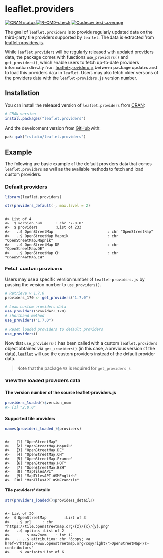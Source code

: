 
<!-- README.md is generated from README.Rmd. Please edit that file -->

# leaflet.providers

<!-- badges: start -->

[![CRAN
status](https://www.r-pkg.org/badges/version/leaflet.providers)](https://CRAN.R-project.org/package=leaflet.providers)
[![R-CMD-check](https://github.com/rstudio/leaflet.providers/actions/workflows/R-CMD-check.yaml/badge.svg)](https://github.com/rstudio/leaflet.providers/actions)
[![Codecov test
coverage](https://codecov.io/gh/rstudio/leaflet.providers/branch/main/graph/badge.svg)](https://app.codecov.io/gh/rstudio/leaflet.providers?branch=main)

<!-- badges: end -->

The goal of `leaflet.providers` is to provide regularly updated data on
the third-party tile providers supported by `leaflet`. The data is
extracted from
[leaflet-providers.js](https://github.com/leaflet-extras/leaflet-providers).

While `leaflet.providers` will be regularly released with updated
providers data, the package comes with functions `use_providers()` and
`get_providers()`, which enable users to fetch up-to-date providers
information directly from
[leaflet-providers.js](https://github.com/leaflet-extras/leaflet-providers)
between package updates and to load this providers data in `leaflet`.
Users may also fetch older versions of the providers data with the
`leaflet-providers.js` version number.

## Installation

You can install the released version of `leaflet.providers` from
[CRAN](https://CRAN.R-project.org):

``` r
# CRAN version
install.packages("leaflet.providers")
```

And the development version from [GitHub](https://github.com/) with:

``` r
pak::pak("rstudio/leaflet.providers")
```

## Example

The following are basic example of the default providers data that comes
`leaflet.providers` as well as the available methods to fetch and load
custom providers.

### Default providers

``` r
library(leaflet.providers)

str(providers_default(), max.level = 2)
```

<div style="height:150px; overflow-y: scroll;">

    #> List of 4
    #>  $ version_num      : chr "2.0.0"
    #>  $ providers        :List of 233
    #>   ..$ OpenStreetMap                         : chr "OpenStreetMap"
    #>   ..$ OpenStreetMap.Mapnik                  : chr "OpenStreetMap.Mapnik"
    #>   ..$ OpenStreetMap.DE                      : chr "OpenStreetMap.DE"
    #>   ..$ OpenStreetMap.CH                      : chr "OpenStreetMap.CH"
    #>   ..$ OpenStreetMap.France                  : chr "OpenStreetMap.France"
    #>   ..$ OpenStreetMap.HOT                     : chr "OpenStreetMap.HOT"
    #>   ..$ OpenStreetMap.BZH                     : chr "OpenStreetMap.BZH"
    #>   ..$ MapTilesAPI                           : chr "MapTilesAPI"
    #>   ..$ MapTilesAPI.OSMEnglish                : chr "MapTilesAPI.OSMEnglish"
    #>   ..$ MapTilesAPI.OSMFrancais               : chr "MapTilesAPI.OSMFrancais"
    #>   ..$ MapTilesAPI.OSMEspagnol               : chr "MapTilesAPI.OSMEspagnol"
    #>   ..$ OpenSeaMap                            : chr "OpenSeaMap"
    #>   ..$ OPNVKarte                             : chr "OPNVKarte"
    #>   ..$ OpenTopoMap                           : chr "OpenTopoMap"
    #>   ..$ OpenRailwayMap                        : chr "OpenRailwayMap"
    #>   ..$ OpenFireMap                           : chr "OpenFireMap"
    #>   ..$ SafeCast                              : chr "SafeCast"
    #>   ..$ Stadia                                : chr "Stadia"
    #>   ..$ Stadia.AlidadeSmooth                  : chr "Stadia.AlidadeSmooth"
    #>   ..$ Stadia.AlidadeSmoothDark              : chr "Stadia.AlidadeSmoothDark"
    #>   ..$ Stadia.OSMBright                      : chr "Stadia.OSMBright"
    #>   ..$ Stadia.Outdoors                       : chr "Stadia.Outdoors"
    #>   ..$ Stadia.StamenToner                    : chr "Stadia.StamenToner"
    #>   ..$ Stadia.StamenTonerBackground          : chr "Stadia.StamenTonerBackground"
    #>   ..$ Stadia.StamenTonerLines               : chr "Stadia.StamenTonerLines"
    #>   ..$ Stadia.StamenTonerLabels              : chr "Stadia.StamenTonerLabels"
    #>   ..$ Stadia.StamenTonerLite                : chr "Stadia.StamenTonerLite"
    #>   ..$ Stadia.StamenWatercolor               : chr "Stadia.StamenWatercolor"
    #>   ..$ Stadia.StamenTerrain                  : chr "Stadia.StamenTerrain"
    #>   ..$ Stadia.StamenTerrainBackground        : chr "Stadia.StamenTerrainBackground"
    #>   ..$ Stadia.StamenTerrainLabels            : chr "Stadia.StamenTerrainLabels"
    #>   ..$ Stadia.StamenTerrainLines             : chr "Stadia.StamenTerrainLines"
    #>   ..$ Thunderforest                         : chr "Thunderforest"
    #>   ..$ Thunderforest.OpenCycleMap            : chr "Thunderforest.OpenCycleMap"
    #>   ..$ Thunderforest.Transport               : chr "Thunderforest.Transport"
    #>   ..$ Thunderforest.TransportDark           : chr "Thunderforest.TransportDark"
    #>   ..$ Thunderforest.SpinalMap               : chr "Thunderforest.SpinalMap"
    #>   ..$ Thunderforest.Landscape               : chr "Thunderforest.Landscape"
    #>   ..$ Thunderforest.Outdoors                : chr "Thunderforest.Outdoors"
    #>   ..$ Thunderforest.Pioneer                 : chr "Thunderforest.Pioneer"
    #>   ..$ Thunderforest.MobileAtlas             : chr "Thunderforest.MobileAtlas"
    #>   ..$ Thunderforest.Neighbourhood           : chr "Thunderforest.Neighbourhood"
    #>   ..$ CyclOSM                               : chr "CyclOSM"
    #>   ..$ Jawg                                  : chr "Jawg"
    #>   ..$ Jawg.Streets                          : chr "Jawg.Streets"
    #>   ..$ Jawg.Terrain                          : chr "Jawg.Terrain"
    #>   ..$ Jawg.Sunny                            : chr "Jawg.Sunny"
    #>   ..$ Jawg.Dark                             : chr "Jawg.Dark"
    #>   ..$ Jawg.Light                            : chr "Jawg.Light"
    #>   ..$ Jawg.Matrix                           : chr "Jawg.Matrix"
    #>   ..$ MapBox                                : chr "MapBox"
    #>   ..$ MapTiler                              : chr "MapTiler"
    #>   ..$ MapTiler.Streets                      : chr "MapTiler.Streets"
    #>   ..$ MapTiler.Basic                        : chr "MapTiler.Basic"
    #>   ..$ MapTiler.Bright                       : chr "MapTiler.Bright"
    #>   ..$ MapTiler.Pastel                       : chr "MapTiler.Pastel"
    #>   ..$ MapTiler.Positron                     : chr "MapTiler.Positron"
    #>   ..$ MapTiler.Hybrid                       : chr "MapTiler.Hybrid"
    #>   ..$ MapTiler.Toner                        : chr "MapTiler.Toner"
    #>   ..$ MapTiler.Topo                         : chr "MapTiler.Topo"
    #>   ..$ MapTiler.Voyager                      : chr "MapTiler.Voyager"
    #>   ..$ TomTom                                : chr "TomTom"
    #>   ..$ TomTom.Basic                          : chr "TomTom.Basic"
    #>   ..$ TomTom.Hybrid                         : chr "TomTom.Hybrid"
    #>   ..$ TomTom.Labels                         : chr "TomTom.Labels"
    #>   ..$ Esri                                  : chr "Esri"
    #>   ..$ Esri.WorldStreetMap                   : chr "Esri.WorldStreetMap"
    #>   ..$ Esri.DeLorme                          : chr "Esri.DeLorme"
    #>   ..$ Esri.WorldTopoMap                     : chr "Esri.WorldTopoMap"
    #>   ..$ Esri.WorldImagery                     : chr "Esri.WorldImagery"
    #>   ..$ Esri.WorldTerrain                     : chr "Esri.WorldTerrain"
    #>   ..$ Esri.WorldShadedRelief                : chr "Esri.WorldShadedRelief"
    #>   ..$ Esri.WorldPhysical                    : chr "Esri.WorldPhysical"
    #>   ..$ Esri.OceanBasemap                     : chr "Esri.OceanBasemap"
    #>   ..$ Esri.NatGeoWorldMap                   : chr "Esri.NatGeoWorldMap"
    #>   ..$ Esri.WorldGrayCanvas                  : chr "Esri.WorldGrayCanvas"
    #>   ..$ OpenWeatherMap                        : chr "OpenWeatherMap"
    #>   ..$ OpenWeatherMap.Clouds                 : chr "OpenWeatherMap.Clouds"
    #>   ..$ OpenWeatherMap.CloudsClassic          : chr "OpenWeatherMap.CloudsClassic"
    #>   ..$ OpenWeatherMap.Precipitation          : chr "OpenWeatherMap.Precipitation"
    #>   ..$ OpenWeatherMap.PrecipitationClassic   : chr "OpenWeatherMap.PrecipitationClassic"
    #>   ..$ OpenWeatherMap.Rain                   : chr "OpenWeatherMap.Rain"
    #>   ..$ OpenWeatherMap.RainClassic            : chr "OpenWeatherMap.RainClassic"
    #>   ..$ OpenWeatherMap.Pressure               : chr "OpenWeatherMap.Pressure"
    #>   ..$ OpenWeatherMap.PressureContour        : chr "OpenWeatherMap.PressureContour"
    #>   ..$ OpenWeatherMap.Wind                   : chr "OpenWeatherMap.Wind"
    #>   ..$ OpenWeatherMap.Temperature            : chr "OpenWeatherMap.Temperature"
    #>   ..$ OpenWeatherMap.Snow                   : chr "OpenWeatherMap.Snow"
    #>   ..$ HERE                                  : chr "HERE"
    #>   ..$ HERE.normalDay                        : chr "HERE.normalDay"
    #>   ..$ HERE.normalDayCustom                  : chr "HERE.normalDayCustom"
    #>   ..$ HERE.normalDayGrey                    : chr "HERE.normalDayGrey"
    #>   ..$ HERE.normalDayMobile                  : chr "HERE.normalDayMobile"
    #>   ..$ HERE.normalDayGreyMobile              : chr "HERE.normalDayGreyMobile"
    #>   ..$ HERE.normalDayTransit                 : chr "HERE.normalDayTransit"
    #>   ..$ HERE.normalDayTransitMobile           : chr "HERE.normalDayTransitMobile"
    #>   ..$ HERE.normalDayTraffic                 : chr "HERE.normalDayTraffic"
    #>   ..$ HERE.normalNight                      : chr "HERE.normalNight"
    #>   ..$ HERE.normalNightMobile                : chr "HERE.normalNightMobile"
    #>   .. [list output truncated]
    #>  $ providers_details:List of 36
    #>   ..$ OpenStreetMap        :List of 3
    #>   ..$ MapTilesAPI          :List of 3
    #>   ..$ OpenSeaMap           :List of 2
    #>   ..$ OPNVKarte            :List of 2
    #>   ..$ OpenTopoMap          :List of 2
    #>   ..$ OpenRailwayMap       :List of 2
    #>   ..$ OpenFireMap          :List of 2
    #>   ..$ SafeCast             :List of 2
    #>   ..$ Stadia               :List of 3
    #>   ..$ Thunderforest        :List of 3
    #>   ..$ CyclOSM              :List of 2
    #>   ..$ Jawg                 :List of 3
    #>   ..$ MapBox               :List of 2
    #>   ..$ MapTiler             :List of 3
    #>   ..$ TomTom               :List of 3
    #>   ..$ Esri                 :List of 3
    #>   ..$ OpenWeatherMap       :List of 3
    #>   ..$ HERE                 :List of 3
    #>   ..$ HEREv3               :List of 3
    #>   ..$ FreeMapSK            :List of 2
    #>   ..$ MtbMap               :List of 2
    #>   ..$ CartoDB              :List of 3
    #>   ..$ HikeBike             :List of 3
    #>   ..$ BasemapAT            :List of 3
    #>   ..$ nlmaps               :List of 3
    #>   ..$ NASAGIBS             :List of 3
    #>   ..$ NLS                  :List of 2
    #>   ..$ JusticeMap           :List of 3
    #>   ..$ GeoportailFrance     :List of 3
    #>   ..$ OneMapSG             :List of 3
    #>   ..$ USGS                 :List of 3
    #>   ..$ WaymarkedTrails      :List of 3
    #>   ..$ OpenAIP              :List of 2
    #>   ..$ OpenSnowMap          :List of 3
    #>   ..$ AzureMaps            :List of 3
    #>   ..$ SwissFederalGeoportal:List of 3
    #>  $ src              : chr "(function (root, factory) {\n\tif (typeof define === 'function' && define.amd) {\n\t\t// AMD. Register as an an"| __truncated__
    #>  - attr(*, "class")= chr "leaflet_providers"

</div>

### Fetch custom providers

Users may use a specific version number of `leaflet-providers.js` by
passing the version number to `use_providers()`.

``` r
# Retrieve v 1.7.0
providers_170 <- get_providers("1.7.0")

# Load custom providers data
use_providers(providers_170)
# shorthand method
use_providers("1.7.0")

# Reset loaded providers to default providers
use_providers()
```

Now that `use_providers()` has been called with a custom
`leaflet.providers` object obtained via `get_providers()` (in this case,
a previous version of the data),
[`leaflet`](https://rstudio.github.io/leaflet/) will use the custom
providers instead of the default provider data.

> Note that the package `V8` is required for `get_providers()`.

### View the loaded providers data

#### The version number of the source leaflet-providers.js

``` r
providers_loaded()$version_num
#> [1] "2.0.0"
```

#### Supported tile providers

``` r
names(providers_loaded()$providers)
```

<div style="height:150px; overflow-y: scroll;">

    #>   [1] "OpenStreetMap"                         
    #>   [2] "OpenStreetMap.Mapnik"                  
    #>   [3] "OpenStreetMap.DE"                      
    #>   [4] "OpenStreetMap.CH"                      
    #>   [5] "OpenStreetMap.France"                  
    #>   [6] "OpenStreetMap.HOT"                     
    #>   [7] "OpenStreetMap.BZH"                     
    #>   [8] "MapTilesAPI"                           
    #>   [9] "MapTilesAPI.OSMEnglish"                
    #>  [10] "MapTilesAPI.OSMFrancais"               
    #>  [11] "MapTilesAPI.OSMEspagnol"               
    #>  [12] "OpenSeaMap"                            
    #>  [13] "OPNVKarte"                             
    #>  [14] "OpenTopoMap"                           
    #>  [15] "OpenRailwayMap"                        
    #>  [16] "OpenFireMap"                           
    #>  [17] "SafeCast"                              
    #>  [18] "Stadia"                                
    #>  [19] "Stadia.AlidadeSmooth"                  
    #>  [20] "Stadia.AlidadeSmoothDark"              
    #>  [21] "Stadia.OSMBright"                      
    #>  [22] "Stadia.Outdoors"                       
    #>  [23] "Stadia.StamenToner"                    
    #>  [24] "Stadia.StamenTonerBackground"          
    #>  [25] "Stadia.StamenTonerLines"               
    #>  [26] "Stadia.StamenTonerLabels"              
    #>  [27] "Stadia.StamenTonerLite"                
    #>  [28] "Stadia.StamenWatercolor"               
    #>  [29] "Stadia.StamenTerrain"                  
    #>  [30] "Stadia.StamenTerrainBackground"        
    #>  [31] "Stadia.StamenTerrainLabels"            
    #>  [32] "Stadia.StamenTerrainLines"             
    #>  [33] "Thunderforest"                         
    #>  [34] "Thunderforest.OpenCycleMap"            
    #>  [35] "Thunderforest.Transport"               
    #>  [36] "Thunderforest.TransportDark"           
    #>  [37] "Thunderforest.SpinalMap"               
    #>  [38] "Thunderforest.Landscape"               
    #>  [39] "Thunderforest.Outdoors"                
    #>  [40] "Thunderforest.Pioneer"                 
    #>  [41] "Thunderforest.MobileAtlas"             
    #>  [42] "Thunderforest.Neighbourhood"           
    #>  [43] "CyclOSM"                               
    #>  [44] "Jawg"                                  
    #>  [45] "Jawg.Streets"                          
    #>  [46] "Jawg.Terrain"                          
    #>  [47] "Jawg.Sunny"                            
    #>  [48] "Jawg.Dark"                             
    #>  [49] "Jawg.Light"                            
    #>  [50] "Jawg.Matrix"                           
    #>  [51] "MapBox"                                
    #>  [52] "MapTiler"                              
    #>  [53] "MapTiler.Streets"                      
    #>  [54] "MapTiler.Basic"                        
    #>  [55] "MapTiler.Bright"                       
    #>  [56] "MapTiler.Pastel"                       
    #>  [57] "MapTiler.Positron"                     
    #>  [58] "MapTiler.Hybrid"                       
    #>  [59] "MapTiler.Toner"                        
    #>  [60] "MapTiler.Topo"                         
    #>  [61] "MapTiler.Voyager"                      
    #>  [62] "TomTom"                                
    #>  [63] "TomTom.Basic"                          
    #>  [64] "TomTom.Hybrid"                         
    #>  [65] "TomTom.Labels"                         
    #>  [66] "Esri"                                  
    #>  [67] "Esri.WorldStreetMap"                   
    #>  [68] "Esri.DeLorme"                          
    #>  [69] "Esri.WorldTopoMap"                     
    #>  [70] "Esri.WorldImagery"                     
    #>  [71] "Esri.WorldTerrain"                     
    #>  [72] "Esri.WorldShadedRelief"                
    #>  [73] "Esri.WorldPhysical"                    
    #>  [74] "Esri.OceanBasemap"                     
    #>  [75] "Esri.NatGeoWorldMap"                   
    #>  [76] "Esri.WorldGrayCanvas"                  
    #>  [77] "OpenWeatherMap"                        
    #>  [78] "OpenWeatherMap.Clouds"                 
    #>  [79] "OpenWeatherMap.CloudsClassic"          
    #>  [80] "OpenWeatherMap.Precipitation"          
    #>  [81] "OpenWeatherMap.PrecipitationClassic"   
    #>  [82] "OpenWeatherMap.Rain"                   
    #>  [83] "OpenWeatherMap.RainClassic"            
    #>  [84] "OpenWeatherMap.Pressure"               
    #>  [85] "OpenWeatherMap.PressureContour"        
    #>  [86] "OpenWeatherMap.Wind"                   
    #>  [87] "OpenWeatherMap.Temperature"            
    #>  [88] "OpenWeatherMap.Snow"                   
    #>  [89] "HERE"                                  
    #>  [90] "HERE.normalDay"                        
    #>  [91] "HERE.normalDayCustom"                  
    #>  [92] "HERE.normalDayGrey"                    
    #>  [93] "HERE.normalDayMobile"                  
    #>  [94] "HERE.normalDayGreyMobile"              
    #>  [95] "HERE.normalDayTransit"                 
    #>  [96] "HERE.normalDayTransitMobile"           
    #>  [97] "HERE.normalDayTraffic"                 
    #>  [98] "HERE.normalNight"                      
    #>  [99] "HERE.normalNightMobile"                
    #> [100] "HERE.normalNightGrey"                  
    #> [101] "HERE.normalNightGreyMobile"            
    #> [102] "HERE.normalNightTransit"               
    #> [103] "HERE.normalNightTransitMobile"         
    #> [104] "HERE.reducedDay"                       
    #> [105] "HERE.reducedNight"                     
    #> [106] "HERE.basicMap"                         
    #> [107] "HERE.mapLabels"                        
    #> [108] "HERE.trafficFlow"                      
    #> [109] "HERE.carnavDayGrey"                    
    #> [110] "HERE.hybridDay"                        
    #> [111] "HERE.hybridDayMobile"                  
    #> [112] "HERE.hybridDayTransit"                 
    #> [113] "HERE.hybridDayGrey"                    
    #> [114] "HERE.hybridDayTraffic"                 
    #> [115] "HERE.pedestrianDay"                    
    #> [116] "HERE.pedestrianNight"                  
    #> [117] "HERE.satelliteDay"                     
    #> [118] "HERE.terrainDay"                       
    #> [119] "HERE.terrainDayMobile"                 
    #> [120] "HEREv3"                                
    #> [121] "HEREv3.normalDay"                      
    #> [122] "HEREv3.normalDayCustom"                
    #> [123] "HEREv3.normalDayGrey"                  
    #> [124] "HEREv3.normalDayMobile"                
    #> [125] "HEREv3.normalDayGreyMobile"            
    #> [126] "HEREv3.normalDayTransit"               
    #> [127] "HEREv3.normalDayTransitMobile"         
    #> [128] "HEREv3.normalNight"                    
    #> [129] "HEREv3.normalNightMobile"              
    #> [130] "HEREv3.normalNightGrey"                
    #> [131] "HEREv3.normalNightGreyMobile"          
    #> [132] "HEREv3.normalNightTransit"             
    #> [133] "HEREv3.normalNightTransitMobile"       
    #> [134] "HEREv3.reducedDay"                     
    #> [135] "HEREv3.reducedNight"                   
    #> [136] "HEREv3.basicMap"                       
    #> [137] "HEREv3.mapLabels"                      
    #> [138] "HEREv3.trafficFlow"                    
    #> [139] "HEREv3.carnavDayGrey"                  
    #> [140] "HEREv3.hybridDay"                      
    #> [141] "HEREv3.hybridDayMobile"                
    #> [142] "HEREv3.hybridDayTransit"               
    #> [143] "HEREv3.hybridDayGrey"                  
    #> [144] "HEREv3.pedestrianDay"                  
    #> [145] "HEREv3.pedestrianNight"                
    #> [146] "HEREv3.satelliteDay"                   
    #> [147] "HEREv3.terrainDay"                     
    #> [148] "HEREv3.terrainDayMobile"               
    #> [149] "FreeMapSK"                             
    #> [150] "MtbMap"                                
    #> [151] "CartoDB"                               
    #> [152] "CartoDB.Positron"                      
    #> [153] "CartoDB.PositronNoLabels"              
    #> [154] "CartoDB.PositronOnlyLabels"            
    #> [155] "CartoDB.DarkMatter"                    
    #> [156] "CartoDB.DarkMatterNoLabels"            
    #> [157] "CartoDB.DarkMatterOnlyLabels"          
    #> [158] "CartoDB.Voyager"                       
    #> [159] "CartoDB.VoyagerNoLabels"               
    #> [160] "CartoDB.VoyagerOnlyLabels"             
    #> [161] "CartoDB.VoyagerLabelsUnder"            
    #> [162] "HikeBike"                              
    #> [163] "HikeBike.HikeBike"                     
    #> [164] "HikeBike.HillShading"                  
    #> [165] "BasemapAT"                             
    #> [166] "BasemapAT.basemap"                     
    #> [167] "BasemapAT.grau"                        
    #> [168] "BasemapAT.overlay"                     
    #> [169] "BasemapAT.terrain"                     
    #> [170] "BasemapAT.surface"                     
    #> [171] "BasemapAT.highdpi"                     
    #> [172] "BasemapAT.orthofoto"                   
    #> [173] "nlmaps"                                
    #> [174] "nlmaps.standaard"                      
    #> [175] "nlmaps.pastel"                         
    #> [176] "nlmaps.grijs"                          
    #> [177] "nlmaps.water"                          
    #> [178] "nlmaps.luchtfoto"                      
    #> [179] "NASAGIBS"                              
    #> [180] "NASAGIBS.ModisTerraTrueColorCR"        
    #> [181] "NASAGIBS.ModisTerraBands367CR"         
    #> [182] "NASAGIBS.ViirsEarthAtNight2012"        
    #> [183] "NASAGIBS.ModisTerraLSTDay"             
    #> [184] "NASAGIBS.ModisTerraSnowCover"          
    #> [185] "NASAGIBS.ModisTerraAOD"                
    #> [186] "NASAGIBS.ModisTerraChlorophyll"        
    #> [187] "NLS"                                   
    #> [188] "JusticeMap"                            
    #> [189] "JusticeMap.income"                     
    #> [190] "JusticeMap.americanIndian"             
    #> [191] "JusticeMap.asian"                      
    #> [192] "JusticeMap.black"                      
    #> [193] "JusticeMap.hispanic"                   
    #> [194] "JusticeMap.multi"                      
    #> [195] "JusticeMap.nonWhite"                   
    #> [196] "JusticeMap.white"                      
    #> [197] "JusticeMap.plurality"                  
    #> [198] "GeoportailFrance"                      
    #> [199] "GeoportailFrance.plan"                 
    #> [200] "GeoportailFrance.parcels"              
    #> [201] "GeoportailFrance.orthos"               
    #> [202] "OneMapSG"                              
    #> [203] "OneMapSG.Default"                      
    #> [204] "OneMapSG.Night"                        
    #> [205] "OneMapSG.Original"                     
    #> [206] "OneMapSG.Grey"                         
    #> [207] "OneMapSG.LandLot"                      
    #> [208] "USGS"                                  
    #> [209] "USGS.USTopo"                           
    #> [210] "USGS.USImagery"                        
    #> [211] "USGS.USImageryTopo"                    
    #> [212] "WaymarkedTrails"                       
    #> [213] "WaymarkedTrails.hiking"                
    #> [214] "WaymarkedTrails.cycling"               
    #> [215] "WaymarkedTrails.mtb"                   
    #> [216] "WaymarkedTrails.slopes"                
    #> [217] "WaymarkedTrails.riding"                
    #> [218] "WaymarkedTrails.skating"               
    #> [219] "OpenAIP"                               
    #> [220] "OpenSnowMap"                           
    #> [221] "OpenSnowMap.pistes"                    
    #> [222] "AzureMaps"                             
    #> [223] "AzureMaps.MicrosoftImagery"            
    #> [224] "AzureMaps.MicrosoftBaseDarkGrey"       
    #> [225] "AzureMaps.MicrosoftBaseRoad"           
    #> [226] "AzureMaps.MicrosoftBaseHybridRoad"     
    #> [227] "AzureMaps.MicrosoftTerraMain"          
    #> [228] "AzureMaps.MicrosoftWeatherInfraredMain"
    #> [229] "AzureMaps.MicrosoftWeatherRadarMain"   
    #> [230] "SwissFederalGeoportal"                 
    #> [231] "SwissFederalGeoportal.NationalMapColor"
    #> [232] "SwissFederalGeoportal.NationalMapGrey" 
    #> [233] "SwissFederalGeoportal.SWISSIMAGE"

</div>

#### Tile providers’ details

``` r
str(providers_loaded()$providers_details)
```

<div style="height:150px; overflow-y: scroll;">

    #> List of 36
    #>  $ OpenStreetMap        :List of 3
    #>   ..$ url     : chr "https://tile.openstreetmap.org/{z}/{x}/{y}.png"
    #>   ..$ options :List of 2
    #>   .. ..$ maxZoom    : int 19
    #>   .. ..$ attribution: chr "&copy; <a href=\"https://www.openstreetmap.org/copyright\">OpenStreetMap</a> contributors"
    #>   ..$ variants:List of 6
    #>   .. ..$ Mapnik: Named list()
    #>   .. ..$ DE    :List of 2
    #>   .. .. ..$ url    : chr "https://tile.openstreetmap.de/{z}/{x}/{y}.png"
    #>   .. .. ..$ options:List of 1
    #>   .. .. .. ..$ maxZoom: int 18
    #>   .. ..$ CH    :List of 2
    #>   .. .. ..$ url    : chr "https://tile.osm.ch/switzerland/{z}/{x}/{y}.png"
    #>   .. .. ..$ options:List of 2
    #>   .. .. .. ..$ maxZoom: int 18
    #>   .. .. .. ..$ bounds : int [1:2, 1:2] 45 48 5 11
    #>   .. ..$ France:List of 2
    #>   .. .. ..$ url    : chr "https://{s}.tile.openstreetmap.fr/osmfr/{z}/{x}/{y}.png"
    #>   .. .. ..$ options:List of 2
    #>   .. .. .. ..$ maxZoom    : int 20
    #>   .. .. .. ..$ attribution: chr "&copy; OpenStreetMap France | {attribution.OpenStreetMap}"
    #>   .. ..$ HOT   :List of 2
    #>   .. .. ..$ url    : chr "https://{s}.tile.openstreetmap.fr/hot/{z}/{x}/{y}.png"
    #>   .. .. ..$ options:List of 1
    #>   .. .. .. ..$ attribution: chr "{attribution.OpenStreetMap}, Tiles style by <a href=\"https://www.hotosm.org/\" target=\"_blank\">Humanitarian "| __truncated__
    #>   .. ..$ BZH   :List of 2
    #>   .. .. ..$ url    : chr "https://tile.openstreetmap.bzh/br/{z}/{x}/{y}.png"
    #>   .. .. ..$ options:List of 2
    #>   .. .. .. ..$ attribution: chr "{attribution.OpenStreetMap}, Tiles courtesy of <a href=\"http://www.openstreetmap.bzh/\" target=\"_blank\">Bret"| __truncated__
    #>   .. .. .. ..$ bounds     : num [1:2, 1:2] 46.2 50 -5.5 0.7
    #>  $ MapTilesAPI          :List of 3
    #>   ..$ url     : chr "https://maptiles.p.rapidapi.com/{variant}/{z}/{x}/{y}.png?rapidapi-key={apikey}"
    #>   ..$ options :List of 4
    #>   .. ..$ attribution: chr "&copy; <a href=\"http://www.maptilesapi.com/\">MapTiles API</a>, {attribution.OpenStreetMap}"
    #>   .. ..$ variant    : chr "en/map/v1"
    #>   .. ..$ apikey     : chr "<insert your api key here>"
    #>   .. ..$ maxZoom    : int 19
    #>   ..$ variants:List of 3
    #>   .. ..$ OSMEnglish :List of 1
    #>   .. .. ..$ options:List of 1
    #>   .. .. .. ..$ variant: chr "en/map/v1"
    #>   .. ..$ OSMFrancais:List of 1
    #>   .. .. ..$ options:List of 1
    #>   .. .. .. ..$ variant: chr "fr/map/v1"
    #>   .. ..$ OSMEspagnol:List of 1
    #>   .. .. ..$ options:List of 1
    #>   .. .. .. ..$ variant: chr "es/map/v1"
    #>  $ OpenSeaMap           :List of 2
    #>   ..$ url    : chr "https://tiles.openseamap.org/seamark/{z}/{x}/{y}.png"
    #>   ..$ options:List of 1
    #>   .. ..$ attribution: chr "Map data: &copy; <a href=\"http://www.openseamap.org\">OpenSeaMap</a> contributors"
    #>  $ OPNVKarte            :List of 2
    #>   ..$ url    : chr "https://tileserver.memomaps.de/tilegen/{z}/{x}/{y}.png"
    #>   ..$ options:List of 2
    #>   .. ..$ maxZoom    : int 18
    #>   .. ..$ attribution: chr "Map <a href=\"https://memomaps.de/\">memomaps.de</a> <a href=\"http://creativecommons.org/licenses/by-sa/2.0/\""| __truncated__
    #>  $ OpenTopoMap          :List of 2
    #>   ..$ url    : chr "https://{s}.tile.opentopomap.org/{z}/{x}/{y}.png"
    #>   ..$ options:List of 2
    #>   .. ..$ maxZoom    : int 17
    #>   .. ..$ attribution: chr "Map data: {attribution.OpenStreetMap}, <a href=\"http://viewfinderpanoramas.org\">SRTM</a> | Map style: &copy; "| __truncated__
    #>  $ OpenRailwayMap       :List of 2
    #>   ..$ url    : chr "https://{s}.tiles.openrailwaymap.org/standard/{z}/{x}/{y}.png"
    #>   ..$ options:List of 2
    #>   .. ..$ maxZoom    : int 19
    #>   .. ..$ attribution: chr "Map data: {attribution.OpenStreetMap} | Map style: &copy; <a href=\"https://www.OpenRailwayMap.org\">OpenRailwa"| __truncated__
    #>  $ OpenFireMap          :List of 2
    #>   ..$ url    : chr "http://openfiremap.org/hytiles/{z}/{x}/{y}.png"
    #>   ..$ options:List of 2
    #>   .. ..$ maxZoom    : int 19
    #>   .. ..$ attribution: chr "Map data: {attribution.OpenStreetMap} | Map style: &copy; <a href=\"http://www.openfiremap.org\">OpenFireMap</a"| __truncated__
    #>  $ SafeCast             :List of 2
    #>   ..$ url    : chr "https://s3.amazonaws.com/te512.safecast.org/{z}/{x}/{y}.png"
    #>   ..$ options:List of 2
    #>   .. ..$ maxZoom    : int 16
    #>   .. ..$ attribution: chr "Map data: {attribution.OpenStreetMap} | Map style: &copy; <a href=\"https://blog.safecast.org/about/\">SafeCast"| __truncated__
    #>  $ Stadia               :List of 3
    #>   ..$ url     : chr "https://tiles.stadiamaps.com/tiles/{variant}/{z}/{x}/{y}{r}.{ext}"
    #>   ..$ options :List of 5
    #>   .. ..$ minZoom    : int 0
    #>   .. ..$ maxZoom    : int 20
    #>   .. ..$ attribution: chr "&copy; <a href=\"https://www.stadiamaps.com/\" target=\"_blank\">Stadia Maps</a> &copy; <a href=\"https://openm"| __truncated__
    #>   .. ..$ variant    : chr "alidade_smooth"
    #>   .. ..$ ext        : chr "png"
    #>   ..$ variants:List of 14
    #>   .. ..$ AlidadeSmooth          : chr "alidade_smooth"
    #>   .. ..$ AlidadeSmoothDark      : chr "alidade_smooth_dark"
    #>   .. ..$ OSMBright              : chr "osm_bright"
    #>   .. ..$ Outdoors               : chr "outdoors"
    #>   .. ..$ StamenToner            :List of 1
    #>   .. .. ..$ options:List of 2
    #>   .. .. .. ..$ attribution: chr "&copy; <a href=\"https://www.stadiamaps.com/\" target=\"_blank\">Stadia Maps</a> &copy; <a href=\"https://www.s"| __truncated__
    #>   .. .. .. ..$ variant    : chr "stamen_toner"
    #>   .. ..$ StamenTonerBackground  :List of 1
    #>   .. .. ..$ options:List of 2
    #>   .. .. .. ..$ attribution: chr "&copy; <a href=\"https://www.stadiamaps.com/\" target=\"_blank\">Stadia Maps</a> &copy; <a href=\"https://www.s"| __truncated__
    #>   .. .. .. ..$ variant    : chr "stamen_toner_background"
    #>   .. ..$ StamenTonerLines       :List of 1
    #>   .. .. ..$ options:List of 2
    #>   .. .. .. ..$ attribution: chr "&copy; <a href=\"https://www.stadiamaps.com/\" target=\"_blank\">Stadia Maps</a> &copy; <a href=\"https://www.s"| __truncated__
    #>   .. .. .. ..$ variant    : chr "stamen_toner_lines"
    #>   .. ..$ StamenTonerLabels      :List of 1
    #>   .. .. ..$ options:List of 2
    #>   .. .. .. ..$ attribution: chr "&copy; <a href=\"https://www.stadiamaps.com/\" target=\"_blank\">Stadia Maps</a> &copy; <a href=\"https://www.s"| __truncated__
    #>   .. .. .. ..$ variant    : chr "stamen_toner_labels"
    #>   .. ..$ StamenTonerLite        :List of 1
    #>   .. .. ..$ options:List of 2
    #>   .. .. .. ..$ attribution: chr "&copy; <a href=\"https://www.stadiamaps.com/\" target=\"_blank\">Stadia Maps</a> &copy; <a href=\"https://www.s"| __truncated__
    #>   .. .. .. ..$ variant    : chr "stamen_toner_lite"
    #>   .. ..$ StamenWatercolor       :List of 2
    #>   .. .. ..$ url    : chr "https://tiles.stadiamaps.com/tiles/{variant}/{z}/{x}/{y}.{ext}"
    #>   .. .. ..$ options:List of 5
    #>   .. .. .. ..$ attribution: chr "&copy; <a href=\"https://www.stadiamaps.com/\" target=\"_blank\">Stadia Maps</a> &copy; <a href=\"https://www.s"| __truncated__
    #>   .. .. .. ..$ variant    : chr "stamen_watercolor"
    #>   .. .. .. ..$ ext        : chr "jpg"
    #>   .. .. .. ..$ minZoom    : int 1
    #>   .. .. .. ..$ maxZoom    : int 16
    #>   .. ..$ StamenTerrain          :List of 1
    #>   .. .. ..$ options:List of 4
    #>   .. .. .. ..$ attribution: chr "&copy; <a href=\"https://www.stadiamaps.com/\" target=\"_blank\">Stadia Maps</a> &copy; <a href=\"https://www.s"| __truncated__
    #>   .. .. .. ..$ variant    : chr "stamen_terrain"
    #>   .. .. .. ..$ minZoom    : int 0
    #>   .. .. .. ..$ maxZoom    : int 18
    #>   .. ..$ StamenTerrainBackground:List of 1
    #>   .. .. ..$ options:List of 4
    #>   .. .. .. ..$ attribution: chr "&copy; <a href=\"https://www.stadiamaps.com/\" target=\"_blank\">Stadia Maps</a> &copy; <a href=\"https://www.s"| __truncated__
    #>   .. .. .. ..$ variant    : chr "stamen_terrain_background"
    #>   .. .. .. ..$ minZoom    : int 0
    #>   .. .. .. ..$ maxZoom    : int 18
    #>   .. ..$ StamenTerrainLabels    :List of 1
    #>   .. .. ..$ options:List of 4
    #>   .. .. .. ..$ attribution: chr "&copy; <a href=\"https://www.stadiamaps.com/\" target=\"_blank\">Stadia Maps</a> &copy; <a href=\"https://www.s"| __truncated__
    #>   .. .. .. ..$ variant    : chr "stamen_terrain_labels"
    #>   .. .. .. ..$ minZoom    : int 0
    #>   .. .. .. ..$ maxZoom    : int 18
    #>   .. ..$ StamenTerrainLines     :List of 1
    #>   .. .. ..$ options:List of 4
    #>   .. .. .. ..$ attribution: chr "&copy; <a href=\"https://www.stadiamaps.com/\" target=\"_blank\">Stadia Maps</a> &copy; <a href=\"https://www.s"| __truncated__
    #>   .. .. .. ..$ variant    : chr "stamen_terrain_lines"
    #>   .. .. .. ..$ minZoom    : int 0
    #>   .. .. .. ..$ maxZoom    : int 18
    #>  $ Thunderforest        :List of 3
    #>   ..$ url     : chr "https://{s}.tile.thunderforest.com/{variant}/{z}/{x}/{y}.png?apikey={apikey}"
    #>   ..$ options :List of 4
    #>   .. ..$ attribution: chr "&copy; <a href=\"http://www.thunderforest.com/\">Thunderforest</a>, {attribution.OpenStreetMap}"
    #>   .. ..$ variant    : chr "cycle"
    #>   .. ..$ apikey     : chr "<insert your api key here>"
    #>   .. ..$ maxZoom    : int 22
    #>   ..$ variants:List of 9
    #>   .. ..$ OpenCycleMap : chr "cycle"
    #>   .. ..$ Transport    :List of 1
    #>   .. .. ..$ options:List of 1
    #>   .. .. .. ..$ variant: chr "transport"
    #>   .. ..$ TransportDark:List of 1
    #>   .. .. ..$ options:List of 1
    #>   .. .. .. ..$ variant: chr "transport-dark"
    #>   .. ..$ SpinalMap    :List of 1
    #>   .. .. ..$ options:List of 1
    #>   .. .. .. ..$ variant: chr "spinal-map"
    #>   .. ..$ Landscape    : chr "landscape"
    #>   .. ..$ Outdoors     : chr "outdoors"
    #>   .. ..$ Pioneer      : chr "pioneer"
    #>   .. ..$ MobileAtlas  : chr "mobile-atlas"
    #>   .. ..$ Neighbourhood: chr "neighbourhood"
    #>  $ CyclOSM              :List of 2
    #>   ..$ url    : chr "https://{s}.tile-cyclosm.openstreetmap.fr/cyclosm/{z}/{x}/{y}.png"
    #>   ..$ options:List of 2
    #>   .. ..$ maxZoom    : int 20
    #>   .. ..$ attribution: chr "<a href=\"https://github.com/cyclosm/cyclosm-cartocss-style/releases\" title=\"CyclOSM - Open Bicycle render\">"| __truncated__
    #>  $ Jawg                 :List of 3
    #>   ..$ url     : chr "https://{s}.tile.jawg.io/{variant}/{z}/{x}/{y}{r}.png?access-token={accessToken}"
    #>   ..$ options :List of 6
    #>   .. ..$ attribution: chr "<a href=\"http://jawg.io\" title=\"Tiles Courtesy of Jawg Maps\" target=\"_blank\">&copy; <b>Jawg</b>Maps</a> {"| __truncated__
    #>   .. ..$ minZoom    : int 0
    #>   .. ..$ maxZoom    : int 22
    #>   .. ..$ subdomains : chr "abcd"
    #>   .. ..$ variant    : chr "jawg-terrain"
    #>   .. ..$ accessToken: chr "<insert your access token here>"
    #>   ..$ variants:List of 6
    #>   .. ..$ Streets: chr "jawg-streets"
    #>   .. ..$ Terrain: chr "jawg-terrain"
    #>   .. ..$ Sunny  : chr "jawg-sunny"
    #>   .. ..$ Dark   : chr "jawg-dark"
    #>   .. ..$ Light  : chr "jawg-light"
    #>   .. ..$ Matrix : chr "jawg-matrix"
    #>  $ MapBox               :List of 2
    #>   ..$ url    : chr "https://api.mapbox.com/styles/v1/{id}/tiles/{z}/{x}/{y}{r}?access_token={accessToken}"
    #>   ..$ options:List of 6
    #>   .. ..$ attribution: chr "&copy; <a href=\"https://www.mapbox.com/about/maps/\" target=\"_blank\">Mapbox</a> {attribution.OpenStreetMap} "| __truncated__
    #>   .. ..$ tileSize   : int 512
    #>   .. ..$ maxZoom    : int 18
    #>   .. ..$ zoomOffset : int -1
    #>   .. ..$ id         : chr "mapbox/streets-v11"
    #>   .. ..$ accessToken: chr "<insert your access token here>"
    #>  $ MapTiler             :List of 3
    #>   ..$ url     : chr "https://api.maptiler.com/maps/{variant}/{z}/{x}/{y}{r}.{ext}?key={key}"
    #>   ..$ options :List of 8
    #>   .. ..$ attribution: chr "<a href=\"https://www.maptiler.com/copyright/\" target=\"_blank\">&copy; MapTiler</a> <a href=\"https://www.ope"| __truncated__
    #>   .. ..$ variant    : chr "streets"
    #>   .. ..$ ext        : chr "png"
    #>   .. ..$ key        : chr "<insert your MapTiler Cloud API key here>"
    #>   .. ..$ tileSize   : int 512
    #>   .. ..$ zoomOffset : int -1
    #>   .. ..$ minZoom    : int 0
    #>   .. ..$ maxZoom    : int 21
    #>   ..$ variants:List of 9
    #>   .. ..$ Streets : chr "streets"
    #>   .. ..$ Basic   : chr "basic"
    #>   .. ..$ Bright  : chr "bright"
    #>   .. ..$ Pastel  : chr "pastel"
    #>   .. ..$ Positron: chr "positron"
    #>   .. ..$ Hybrid  :List of 1
    #>   .. .. ..$ options:List of 2
    #>   .. .. .. ..$ variant: chr "hybrid"
    #>   .. .. .. ..$ ext    : chr "jpg"
    #>   .. ..$ Toner   : chr "toner"
    #>   .. ..$ Topo    : chr "topo"
    #>   .. ..$ Voyager : chr "voyager"
    #>  $ TomTom               :List of 3
    #>   ..$ url     : chr "https://{s}.api.tomtom.com/map/1/tile/{variant}/{style}/{z}/{x}/{y}.{ext}?key={apikey}"
    #>   ..$ options :List of 7
    #>   .. ..$ variant    : chr "basic"
    #>   .. ..$ maxZoom    : int 22
    #>   .. ..$ attribution: chr "<a href=\"https://tomtom.com\" target=\"_blank\">&copy;  1992 - 2023 TomTom.</a> "
    #>   .. ..$ subdomains : chr "abcd"
    #>   .. ..$ style      : chr "main"
    #>   .. ..$ ext        : chr "png"
    #>   .. ..$ apikey     : chr "<insert your API key here>"
    #>   ..$ variants:List of 3
    #>   .. ..$ Basic : chr "basic"
    #>   .. ..$ Hybrid: chr "hybrid"
    #>   .. ..$ Labels: chr "labels"
    #>  $ Esri                 :List of 3
    #>   ..$ url     : chr "https://server.arcgisonline.com/ArcGIS/rest/services/{variant}/MapServer/tile/{z}/{y}/{x}"
    #>   ..$ options :List of 2
    #>   .. ..$ variant    : chr "World_Street_Map"
    #>   .. ..$ attribution: chr "Tiles &copy; Esri"
    #>   ..$ variants:List of 10
    #>   .. ..$ WorldStreetMap   :List of 1
    #>   .. .. ..$ options:List of 1
    #>   .. .. .. ..$ attribution: chr "{attribution.Esri} &mdash; Source: Esri, DeLorme, NAVTEQ, USGS, Intermap, iPC, NRCAN, Esri Japan, METI, Esri Ch"| __truncated__
    #>   .. ..$ DeLorme          :List of 1
    #>   .. .. ..$ options:List of 4
    #>   .. .. .. ..$ variant    : chr "Specialty/DeLorme_World_Base_Map"
    #>   .. .. .. ..$ minZoom    : int 1
    #>   .. .. .. ..$ maxZoom    : int 11
    #>   .. .. .. ..$ attribution: chr "{attribution.Esri} &mdash; Copyright: &copy;2012 DeLorme"
    #>   .. ..$ WorldTopoMap     :List of 1
    #>   .. .. ..$ options:List of 2
    #>   .. .. .. ..$ variant    : chr "World_Topo_Map"
    #>   .. .. .. ..$ attribution: chr "{attribution.Esri} &mdash; Esri, DeLorme, NAVTEQ, TomTom, Intermap, iPC, USGS, FAO, NPS, NRCAN, GeoBase, Kadast"| __truncated__
    #>   .. ..$ WorldImagery     :List of 1
    #>   .. .. ..$ options:List of 2
    #>   .. .. .. ..$ variant    : chr "World_Imagery"
    #>   .. .. .. ..$ attribution: chr "{attribution.Esri} &mdash; Source: Esri, i-cubed, USDA, USGS, AEX, GeoEye, Getmapping, Aerogrid, IGN, IGP, UPR-"| __truncated__
    #>   .. ..$ WorldTerrain     :List of 1
    #>   .. .. ..$ options:List of 3
    #>   .. .. .. ..$ variant    : chr "World_Terrain_Base"
    #>   .. .. .. ..$ maxZoom    : int 13
    #>   .. .. .. ..$ attribution: chr "{attribution.Esri} &mdash; Source: USGS, Esri, TANA, DeLorme, and NPS"
    #>   .. ..$ WorldShadedRelief:List of 1
    #>   .. .. ..$ options:List of 3
    #>   .. .. .. ..$ variant    : chr "World_Shaded_Relief"
    #>   .. .. .. ..$ maxZoom    : int 13
    #>   .. .. .. ..$ attribution: chr "{attribution.Esri} &mdash; Source: Esri"
    #>   .. ..$ WorldPhysical    :List of 1
    #>   .. .. ..$ options:List of 3
    #>   .. .. .. ..$ variant    : chr "World_Physical_Map"
    #>   .. .. .. ..$ maxZoom    : int 8
    #>   .. .. .. ..$ attribution: chr "{attribution.Esri} &mdash; Source: US National Park Service"
    #>   .. ..$ OceanBasemap     :List of 1
    #>   .. .. ..$ options:List of 3
    #>   .. .. .. ..$ variant    : chr "Ocean/World_Ocean_Base"
    #>   .. .. .. ..$ maxZoom    : int 13
    #>   .. .. .. ..$ attribution: chr "{attribution.Esri} &mdash; Sources: GEBCO, NOAA, CHS, OSU, UNH, CSUMB, National Geographic, DeLorme, NAVTEQ, and Esri"
    #>   .. ..$ NatGeoWorldMap   :List of 1
    #>   .. .. ..$ options:List of 3
    #>   .. .. .. ..$ variant    : chr "NatGeo_World_Map"
    #>   .. .. .. ..$ maxZoom    : int 16
    #>   .. .. .. ..$ attribution: chr "{attribution.Esri} &mdash; National Geographic, Esri, DeLorme, NAVTEQ, UNEP-WCMC, USGS, NASA, ESA, METI, NRCAN,"| __truncated__
    #>   .. ..$ WorldGrayCanvas  :List of 1
    #>   .. .. ..$ options:List of 3
    #>   .. .. .. ..$ variant    : chr "Canvas/World_Light_Gray_Base"
    #>   .. .. .. ..$ maxZoom    : int 16
    #>   .. .. .. ..$ attribution: chr "{attribution.Esri} &mdash; Esri, DeLorme, NAVTEQ"
    #>  $ OpenWeatherMap       :List of 3
    #>   ..$ url     : chr "http://{s}.tile.openweathermap.org/map/{variant}/{z}/{x}/{y}.png?appid={apiKey}"
    #>   ..$ options :List of 4
    #>   .. ..$ maxZoom    : int 19
    #>   .. ..$ attribution: chr "Map data &copy; <a href=\"http://openweathermap.org\">OpenWeatherMap</a>"
    #>   .. ..$ apiKey     : chr "<insert your api key here>"
    #>   .. ..$ opacity    : num 0.5
    #>   ..$ variants:List of 11
    #>   .. ..$ Clouds              : chr "clouds"
    #>   .. ..$ CloudsClassic       : chr "clouds_cls"
    #>   .. ..$ Precipitation       : chr "precipitation"
    #>   .. ..$ PrecipitationClassic: chr "precipitation_cls"
    #>   .. ..$ Rain                : chr "rain"
    #>   .. ..$ RainClassic         : chr "rain_cls"
    #>   .. ..$ Pressure            : chr "pressure"
    #>   .. ..$ PressureContour     : chr "pressure_cntr"
    #>   .. ..$ Wind                : chr "wind"
    #>   .. ..$ Temperature         : chr "temp"
    #>   .. ..$ Snow                : chr "snow"
    #>  $ HERE                 :List of 3
    #>   ..$ url     : chr "https://{s}.{base}.maps.api.here.com/maptile/2.1/{type}/{mapID}/{variant}/{z}/{x}/{y}/{size}/{format}?app_id={a"| __truncated__
    #>   ..$ options :List of 12
    #>   .. ..$ attribution: chr "Map &copy; 1987-2023 <a href=\"http://developer.here.com\">HERE</a>"
    #>   .. ..$ subdomains : chr "1234"
    #>   .. ..$ mapID      : chr "newest"
    #>   .. ..$ app_id     : chr "<insert your app_id here>"
    #>   .. ..$ app_code   : chr "<insert your app_code here>"
    #>   .. ..$ base       : chr "base"
    #>   .. ..$ variant    : chr "normal.day"
    #>   .. ..$ maxZoom    : int 20
    #>   .. ..$ type       : chr "maptile"
    #>   .. ..$ language   : chr "eng"
    #>   .. ..$ format     : chr "png8"
    #>   .. ..$ size       : chr "256"
    #>   ..$ variants:List of 30
    #>   .. ..$ normalDay               : chr "normal.day"
    #>   .. ..$ normalDayCustom         : chr "normal.day.custom"
    #>   .. ..$ normalDayGrey           : chr "normal.day.grey"
    #>   .. ..$ normalDayMobile         : chr "normal.day.mobile"
    #>   .. ..$ normalDayGreyMobile     : chr "normal.day.grey.mobile"
    #>   .. ..$ normalDayTransit        : chr "normal.day.transit"
    #>   .. ..$ normalDayTransitMobile  : chr "normal.day.transit.mobile"
    #>   .. ..$ normalDayTraffic        :List of 1
    #>   .. .. ..$ options:List of 3
    #>   .. .. .. ..$ variant: chr "normal.traffic.day"
    #>   .. .. .. ..$ base   : chr "traffic"
    #>   .. .. .. ..$ type   : chr "traffictile"
    #>   .. ..$ normalNight             : chr "normal.night"
    #>   .. ..$ normalNightMobile       : chr "normal.night.mobile"
    #>   .. ..$ normalNightGrey         : chr "normal.night.grey"
    #>   .. ..$ normalNightGreyMobile   : chr "normal.night.grey.mobile"
    #>   .. ..$ normalNightTransit      : chr "normal.night.transit"
    #>   .. ..$ normalNightTransitMobile: chr "normal.night.transit.mobile"
    #>   .. ..$ reducedDay              : chr "reduced.day"
    #>   .. ..$ reducedNight            : chr "reduced.night"
    #>   .. ..$ basicMap                :List of 1
    #>   .. .. ..$ options:List of 1
    #>   .. .. .. ..$ type: chr "basetile"
    #>   .. ..$ mapLabels               :List of 1
    #>   .. .. ..$ options:List of 2
    #>   .. .. .. ..$ type  : chr "labeltile"
    #>   .. .. .. ..$ format: chr "png"
    #>   .. ..$ trafficFlow             :List of 1
    #>   .. .. ..$ options:List of 2
    #>   .. .. .. ..$ base: chr "traffic"
    #>   .. .. .. ..$ type: chr "flowtile"
    #>   .. ..$ carnavDayGrey           : chr "carnav.day.grey"
    #>   .. ..$ hybridDay               :List of 1
    #>   .. .. ..$ options:List of 2
    #>   .. .. .. ..$ base   : chr "aerial"
    #>   .. .. .. ..$ variant: chr "hybrid.day"
    #>   .. ..$ hybridDayMobile         :List of 1
    #>   .. .. ..$ options:List of 2
    #>   .. .. .. ..$ base   : chr "aerial"
    #>   .. .. .. ..$ variant: chr "hybrid.day.mobile"
    #>   .. ..$ hybridDayTransit        :List of 1
    #>   .. .. ..$ options:List of 2
    #>   .. .. .. ..$ base   : chr "aerial"
    #>   .. .. .. ..$ variant: chr "hybrid.day.transit"
    #>   .. ..$ hybridDayGrey           :List of 1
    #>   .. .. ..$ options:List of 2
    #>   .. .. .. ..$ base   : chr "aerial"
    #>   .. .. .. ..$ variant: chr "hybrid.grey.day"
    #>   .. ..$ hybridDayTraffic        :List of 1
    #>   .. .. ..$ options:List of 3
    #>   .. .. .. ..$ variant: chr "hybrid.traffic.day"
    #>   .. .. .. ..$ base   : chr "traffic"
    #>   .. .. .. ..$ type   : chr "traffictile"
    #>   .. ..$ pedestrianDay           : chr "pedestrian.day"
    #>   .. ..$ pedestrianNight         : chr "pedestrian.night"
    #>   .. ..$ satelliteDay            :List of 1
    #>   .. .. ..$ options:List of 2
    #>   .. .. .. ..$ base   : chr "aerial"
    #>   .. .. .. ..$ variant: chr "satellite.day"
    #>   .. ..$ terrainDay              :List of 1
    #>   .. .. ..$ options:List of 2
    #>   .. .. .. ..$ base   : chr "aerial"
    #>   .. .. .. ..$ variant: chr "terrain.day"
    #>   .. ..$ terrainDayMobile        :List of 1
    #>   .. .. ..$ options:List of 2
    #>   .. .. .. ..$ base   : chr "aerial"
    #>   .. .. .. ..$ variant: chr "terrain.day.mobile"
    #>  $ HEREv3               :List of 3
    #>   ..$ url     : chr "https://{s}.{base}.maps.ls.hereapi.com/maptile/2.1/{type}/{mapID}/{variant}/{z}/{x}/{y}/{size}/{format}?apiKey="| __truncated__
    #>   ..$ options :List of 11
    #>   .. ..$ attribution: chr "Map &copy; 1987-2023 <a href=\"http://developer.here.com\">HERE</a>"
    #>   .. ..$ subdomains : chr "1234"
    #>   .. ..$ mapID      : chr "newest"
    #>   .. ..$ apiKey     : chr "<insert your apiKey here>"
    #>   .. ..$ base       : chr "base"
    #>   .. ..$ variant    : chr "normal.day"
    #>   .. ..$ maxZoom    : int 20
    #>   .. ..$ type       : chr "maptile"
    #>   .. ..$ language   : chr "eng"
    #>   .. ..$ format     : chr "png8"
    #>   .. ..$ size       : chr "256"
    #>   ..$ variants:List of 28
    #>   .. ..$ normalDay               : chr "normal.day"
    #>   .. ..$ normalDayCustom         : chr "normal.day.custom"
    #>   .. ..$ normalDayGrey           : chr "normal.day.grey"
    #>   .. ..$ normalDayMobile         : chr "normal.day.mobile"
    #>   .. ..$ normalDayGreyMobile     : chr "normal.day.grey.mobile"
    #>   .. ..$ normalDayTransit        : chr "normal.day.transit"
    #>   .. ..$ normalDayTransitMobile  : chr "normal.day.transit.mobile"
    #>   .. ..$ normalNight             : chr "normal.night"
    #>   .. ..$ normalNightMobile       : chr "normal.night.mobile"
    #>   .. ..$ normalNightGrey         : chr "normal.night.grey"
    #>   .. ..$ normalNightGreyMobile   : chr "normal.night.grey.mobile"
    #>   .. ..$ normalNightTransit      : chr "normal.night.transit"
    #>   .. ..$ normalNightTransitMobile: chr "normal.night.transit.mobile"
    #>   .. ..$ reducedDay              : chr "reduced.day"
    #>   .. ..$ reducedNight            : chr "reduced.night"
    #>   .. ..$ basicMap                :List of 1
    #>   .. .. ..$ options:List of 1
    #>   .. .. .. ..$ type: chr "basetile"
    #>   .. ..$ mapLabels               :List of 1
    #>   .. .. ..$ options:List of 2
    #>   .. .. .. ..$ type  : chr "labeltile"
    #>   .. .. .. ..$ format: chr "png"
    #>   .. ..$ trafficFlow             :List of 1
    #>   .. .. ..$ options:List of 2
    #>   .. .. .. ..$ base: chr "traffic"
    #>   .. .. .. ..$ type: chr "flowtile"
    #>   .. ..$ carnavDayGrey           : chr "carnav.day.grey"
    #>   .. ..$ hybridDay               :List of 1
    #>   .. .. ..$ options:List of 2
    #>   .. .. .. ..$ base   : chr "aerial"
    #>   .. .. .. ..$ variant: chr "hybrid.day"
    #>   .. ..$ hybridDayMobile         :List of 1
    #>   .. .. ..$ options:List of 2
    #>   .. .. .. ..$ base   : chr "aerial"
    #>   .. .. .. ..$ variant: chr "hybrid.day.mobile"
    #>   .. ..$ hybridDayTransit        :List of 1
    #>   .. .. ..$ options:List of 2
    #>   .. .. .. ..$ base   : chr "aerial"
    #>   .. .. .. ..$ variant: chr "hybrid.day.transit"
    #>   .. ..$ hybridDayGrey           :List of 1
    #>   .. .. ..$ options:List of 2
    #>   .. .. .. ..$ base   : chr "aerial"
    #>   .. .. .. ..$ variant: chr "hybrid.grey.day"
    #>   .. ..$ pedestrianDay           : chr "pedestrian.day"
    #>   .. ..$ pedestrianNight         : chr "pedestrian.night"
    #>   .. ..$ satelliteDay            :List of 1
    #>   .. .. ..$ options:List of 2
    #>   .. .. .. ..$ base   : chr "aerial"
    #>   .. .. .. ..$ variant: chr "satellite.day"
    #>   .. ..$ terrainDay              :List of 1
    #>   .. .. ..$ options:List of 2
    #>   .. .. .. ..$ base   : chr "aerial"
    #>   .. .. .. ..$ variant: chr "terrain.day"
    #>   .. ..$ terrainDayMobile        :List of 1
    #>   .. .. ..$ options:List of 2
    #>   .. .. .. ..$ base   : chr "aerial"
    #>   .. .. .. ..$ variant: chr "terrain.day.mobile"
    #>  $ FreeMapSK            :List of 2
    #>   ..$ url    : chr "https://{s}.freemap.sk/T/{z}/{x}/{y}.jpeg"
    #>   ..$ options:List of 5
    #>   .. ..$ minZoom    : int 8
    #>   .. ..$ maxZoom    : int 16
    #>   .. ..$ subdomains : chr "abcd"
    #>   .. ..$ bounds     : num [1:2, 1:2] 47.2 49.8 16 22.6
    #>   .. ..$ attribution: chr "{attribution.OpenStreetMap}, visualization CC-By-SA 2.0 <a href=\"http://freemap.sk\">Freemap.sk</a>"
    #>  $ MtbMap               :List of 2
    #>   ..$ url    : chr "http://tile.mtbmap.cz/mtbmap_tiles/{z}/{x}/{y}.png"
    #>   ..$ options:List of 1
    #>   .. ..$ attribution: chr "{attribution.OpenStreetMap} &amp; USGS"
    #>  $ CartoDB              :List of 3
    #>   ..$ url     : chr "https://{s}.basemaps.cartocdn.com/{variant}/{z}/{x}/{y}{r}.png"
    #>   ..$ options :List of 4
    #>   .. ..$ attribution: chr "{attribution.OpenStreetMap} &copy; <a href=\"https://carto.com/attributions\">CARTO</a>"
    #>   .. ..$ subdomains : chr "abcd"
    #>   .. ..$ maxZoom    : int 20
    #>   .. ..$ variant    : chr "light_all"
    #>   ..$ variants:List of 10
    #>   .. ..$ Positron            : chr "light_all"
    #>   .. ..$ PositronNoLabels    : chr "light_nolabels"
    #>   .. ..$ PositronOnlyLabels  : chr "light_only_labels"
    #>   .. ..$ DarkMatter          : chr "dark_all"
    #>   .. ..$ DarkMatterNoLabels  : chr "dark_nolabels"
    #>   .. ..$ DarkMatterOnlyLabels: chr "dark_only_labels"
    #>   .. ..$ Voyager             : chr "rastertiles/voyager"
    #>   .. ..$ VoyagerNoLabels     : chr "rastertiles/voyager_nolabels"
    #>   .. ..$ VoyagerOnlyLabels   : chr "rastertiles/voyager_only_labels"
    #>   .. ..$ VoyagerLabelsUnder  : chr "rastertiles/voyager_labels_under"
    #>  $ HikeBike             :List of 3
    #>   ..$ url     : chr "https://tiles.wmflabs.org/{variant}/{z}/{x}/{y}.png"
    #>   ..$ options :List of 3
    #>   .. ..$ maxZoom    : int 19
    #>   .. ..$ attribution: chr "{attribution.OpenStreetMap}"
    #>   .. ..$ variant    : chr "hikebike"
    #>   ..$ variants:List of 2
    #>   .. ..$ HikeBike   : Named list()
    #>   .. ..$ HillShading:List of 1
    #>   .. .. ..$ options:List of 2
    #>   .. .. .. ..$ maxZoom: int 15
    #>   .. .. .. ..$ variant: chr "hillshading"
    #>  $ BasemapAT            :List of 3
    #>   ..$ url     : chr "https://mapsneu.wien.gv.at/basemap/{variant}/{type}/google3857/{z}/{y}/{x}.{format}"
    #>   ..$ options :List of 6
    #>   .. ..$ maxZoom    : int 19
    #>   .. ..$ attribution: chr "Datenquelle: <a href=\"https://www.basemap.at\">basemap.at</a>"
    #>   .. ..$ type       : chr "normal"
    #>   .. ..$ format     : chr "png"
    #>   .. ..$ bounds     : num [1:2, 1:2] 46.36 49.04 8.78 17.19
    #>   .. ..$ variant    : chr "geolandbasemap"
    #>   ..$ variants:List of 7
    #>   .. ..$ basemap  :List of 1
    #>   .. .. ..$ options:List of 2
    #>   .. .. .. ..$ maxZoom: int 20
    #>   .. .. .. ..$ variant: chr "geolandbasemap"
    #>   .. ..$ grau     : chr "bmapgrau"
    #>   .. ..$ overlay  : chr "bmapoverlay"
    #>   .. ..$ terrain  :List of 1
    #>   .. .. ..$ options:List of 3
    #>   .. .. .. ..$ variant: chr "bmapgelaende"
    #>   .. .. .. ..$ type   : chr "grau"
    #>   .. .. .. ..$ format : chr "jpeg"
    #>   .. ..$ surface  :List of 1
    #>   .. .. ..$ options:List of 3
    #>   .. .. .. ..$ variant: chr "bmapoberflaeche"
    #>   .. .. .. ..$ type   : chr "grau"
    #>   .. .. .. ..$ format : chr "jpeg"
    #>   .. ..$ highdpi  :List of 1
    #>   .. .. ..$ options:List of 2
    #>   .. .. .. ..$ variant: chr "bmaphidpi"
    #>   .. .. .. ..$ format : chr "jpeg"
    #>   .. ..$ orthofoto:List of 1
    #>   .. .. ..$ options:List of 3
    #>   .. .. .. ..$ maxZoom: int 20
    #>   .. .. .. ..$ variant: chr "bmaporthofoto30cm"
    #>   .. .. .. ..$ format : chr "jpeg"
    #>  $ nlmaps               :List of 3
    #>   ..$ url     : chr "https://service.pdok.nl/brt/achtergrondkaart/wmts/v2_0/{variant}/EPSG:3857/{z}/{x}/{y}.png"
    #>   ..$ options :List of 4
    #>   .. ..$ minZoom    : int 6
    #>   .. ..$ maxZoom    : int 19
    #>   .. ..$ bounds     : num [1:2, 1:2] 50.5 54 3.25 7.6
    #>   .. ..$ attribution: chr "Kaartgegevens &copy; <a href=\"https://www.kadaster.nl\">Kadaster</a>"
    #>   ..$ variants:List of 5
    #>   .. ..$ standaard: chr "standaard"
    #>   .. ..$ pastel   : chr "pastel"
    #>   .. ..$ grijs    : chr "grijs"
    #>   .. ..$ water    : chr "water"
    #>   .. ..$ luchtfoto:List of 1
    #>   .. .. ..$ url: chr "https://service.pdok.nl/hwh/luchtfotorgb/wmts/v1_0/Actueel_ortho25/EPSG:3857/{z}/{x}/{y}.jpeg"
    #>  $ NASAGIBS             :List of 3
    #>   ..$ url     : chr "https://map1.vis.earthdata.nasa.gov/wmts-webmerc/{variant}/default/{time}/{tilematrixset}{maxZoom}/{z}/{y}/{x}.{format}"
    #>   ..$ options :List of 7
    #>   .. ..$ attribution  : chr "Imagery provided by services from the Global Imagery Browse Services (GIBS), operated by the NASA/GSFC/Earth Sc"| __truncated__
    #>   .. ..$ bounds       : num [1:2, 1:2] -85.1 85.1 -180 180
    #>   .. ..$ minZoom      : int 1
    #>   .. ..$ maxZoom      : int 9
    #>   .. ..$ format       : chr "jpg"
    #>   .. ..$ time         : chr ""
    #>   .. ..$ tilematrixset: chr "GoogleMapsCompatible_Level"
    #>   ..$ variants:List of 7
    #>   .. ..$ ModisTerraTrueColorCR: chr "MODIS_Terra_CorrectedReflectance_TrueColor"
    #>   .. ..$ ModisTerraBands367CR : chr "MODIS_Terra_CorrectedReflectance_Bands367"
    #>   .. ..$ ViirsEarthAtNight2012:List of 1
    #>   .. .. ..$ options:List of 2
    #>   .. .. .. ..$ variant: chr "VIIRS_CityLights_2012"
    #>   .. .. .. ..$ maxZoom: int 8
    #>   .. ..$ ModisTerraLSTDay     :List of 1
    #>   .. .. ..$ options:List of 4
    #>   .. .. .. ..$ variant: chr "MODIS_Terra_Land_Surface_Temp_Day"
    #>   .. .. .. ..$ format : chr "png"
    #>   .. .. .. ..$ maxZoom: int 7
    #>   .. .. .. ..$ opacity: num 0.75
    #>   .. ..$ ModisTerraSnowCover  :List of 1
    #>   .. .. ..$ options:List of 4
    #>   .. .. .. ..$ variant: chr "MODIS_Terra_NDSI_Snow_Cover"
    #>   .. .. .. ..$ format : chr "png"
    #>   .. .. .. ..$ maxZoom: int 8
    #>   .. .. .. ..$ opacity: num 0.75
    #>   .. ..$ ModisTerraAOD        :List of 1
    #>   .. .. ..$ options:List of 4
    #>   .. .. .. ..$ variant: chr "MODIS_Terra_Aerosol"
    #>   .. .. .. ..$ format : chr "png"
    #>   .. .. .. ..$ maxZoom: int 6
    #>   .. .. .. ..$ opacity: num 0.75
    #>   .. ..$ ModisTerraChlorophyll:List of 1
    #>   .. .. ..$ options:List of 4
    #>   .. .. .. ..$ variant: chr "MODIS_Terra_Chlorophyll_A"
    #>   .. .. .. ..$ format : chr "png"
    #>   .. .. .. ..$ maxZoom: int 7
    #>   .. .. .. ..$ opacity: num 0.75
    #>  $ NLS                  :List of 2
    #>   ..$ url    : chr "https://nls-{s}.tileserver.com/nls/{z}/{x}/{y}.jpg"
    #>   ..$ options:List of 5
    #>   .. ..$ attribution: chr "<a href=\"http://geo.nls.uk/maps/\">National Library of Scotland Historic Maps</a>"
    #>   .. ..$ bounds     : num [1:2, 1:2] 49.6 61.7 -12 3
    #>   .. ..$ minZoom    : int 1
    #>   .. ..$ maxZoom    : int 18
    #>   .. ..$ subdomains : chr "0123"
    #>  $ JusticeMap           :List of 3
    #>   ..$ url     : chr "https://www.justicemap.org/tile/{size}/{variant}/{z}/{x}/{y}.png"
    #>   ..$ options :List of 3
    #>   .. ..$ attribution: chr "<a href=\"http://www.justicemap.org/terms.php\">Justice Map</a>"
    #>   .. ..$ size       : chr "county"
    #>   .. ..$ bounds     : int [1:2, 1:2] 14 72 -180 -56
    #>   ..$ variants:List of 9
    #>   .. ..$ income        : chr "income"
    #>   .. ..$ americanIndian: chr "indian"
    #>   .. ..$ asian         : chr "asian"
    #>   .. ..$ black         : chr "black"
    #>   .. ..$ hispanic      : chr "hispanic"
    #>   .. ..$ multi         : chr "multi"
    #>   .. ..$ nonWhite      : chr "nonwhite"
    #>   .. ..$ white         : chr "white"
    #>   .. ..$ plurality     : chr "plural"
    #>  $ GeoportailFrance     :List of 3
    #>   ..$ url     : chr "https://wxs.ign.fr/{apikey}/geoportail/wmts?REQUEST=GetTile&SERVICE=WMTS&VERSION=1.0.0&STYLE={style}&TILEMATRIX"| __truncated__
    #>   ..$ options :List of 8
    #>   .. ..$ attribution: chr "<a target=\"_blank\" href=\"https://www.geoportail.gouv.fr/\">Geoportail France</a>"
    #>   .. ..$ bounds     : int [1:2, 1:2] -75 81 -180 180
    #>   .. ..$ minZoom    : int 2
    #>   .. ..$ maxZoom    : int 18
    #>   .. ..$ apikey     : chr "choisirgeoportail"
    #>   .. ..$ format     : chr "image/png"
    #>   .. ..$ style      : chr "normal"
    #>   .. ..$ variant    : chr "GEOGRAPHICALGRIDSYSTEMS.PLANIGNV2"
    #>   ..$ variants:List of 3
    #>   .. ..$ plan   : chr "GEOGRAPHICALGRIDSYSTEMS.PLANIGNV2"
    #>   .. ..$ parcels:List of 1
    #>   .. .. ..$ options:List of 3
    #>   .. .. .. ..$ variant: chr "CADASTRALPARCELS.PARCELLAIRE_EXPRESS"
    #>   .. .. .. ..$ style  : chr "PCI vecteur"
    #>   .. .. .. ..$ maxZoom: int 20
    #>   .. ..$ orthos :List of 1
    #>   .. .. ..$ options:List of 3
    #>   .. .. .. ..$ maxZoom: int 19
    #>   .. .. .. ..$ format : chr "image/jpeg"
    #>   .. .. .. ..$ variant: chr "ORTHOIMAGERY.ORTHOPHOTOS"
    #>  $ OneMapSG             :List of 3
    #>   ..$ url     : chr "https://maps-{s}.onemap.sg/v3/{variant}/{z}/{x}/{y}.png"
    #>   ..$ options :List of 5
    #>   .. ..$ variant    : chr "Default"
    #>   .. ..$ minZoom    : int 11
    #>   .. ..$ maxZoom    : int 18
    #>   .. ..$ bounds     : num [1:2, 1:2] 1.56 1.16 104.11 103.5
    #>   .. ..$ attribution: chr "<img src=\"https://docs.onemap.sg/maps/images/oneMap64-01.png\" style=\"height:20px;width:20px;\"/> New OneMap "| __truncated__
    #>   ..$ variants:List of 5
    #>   .. ..$ Default : chr "Default"
    #>   .. ..$ Night   : chr "Night"
    #>   .. ..$ Original: chr "Original"
    #>   .. ..$ Grey    : chr "Grey"
    #>   .. ..$ LandLot : chr "LandLot"
    #>  $ USGS                 :List of 3
    #>   ..$ url     : chr "https://basemap.nationalmap.gov/arcgis/rest/services/USGSTopo/MapServer/tile/{z}/{y}/{x}"
    #>   ..$ options :List of 2
    #>   .. ..$ maxZoom    : int 20
    #>   .. ..$ attribution: chr "Tiles courtesy of the <a href=\"https://usgs.gov/\">U.S. Geological Survey</a>"
    #>   ..$ variants:List of 3
    #>   .. ..$ USTopo       : Named list()
    #>   .. ..$ USImagery    :List of 1
    #>   .. .. ..$ url: chr "https://basemap.nationalmap.gov/arcgis/rest/services/USGSImageryOnly/MapServer/tile/{z}/{y}/{x}"
    #>   .. ..$ USImageryTopo:List of 1
    #>   .. .. ..$ url: chr "https://basemap.nationalmap.gov/arcgis/rest/services/USGSImageryTopo/MapServer/tile/{z}/{y}/{x}"
    #>  $ WaymarkedTrails      :List of 3
    #>   ..$ url     : chr "https://tile.waymarkedtrails.org/{variant}/{z}/{x}/{y}.png"
    #>   ..$ options :List of 2
    #>   .. ..$ maxZoom    : int 18
    #>   .. ..$ attribution: chr "Map data: {attribution.OpenStreetMap} | Map style: &copy; <a href=\"https://waymarkedtrails.org\">waymarkedtrai"| __truncated__
    #>   ..$ variants:List of 6
    #>   .. ..$ hiking : chr "hiking"
    #>   .. ..$ cycling: chr "cycling"
    #>   .. ..$ mtb    : chr "mtb"
    #>   .. ..$ slopes : chr "slopes"
    #>   .. ..$ riding : chr "riding"
    #>   .. ..$ skating: chr "skating"
    #>  $ OpenAIP              :List of 2
    #>   ..$ url    : chr "https://{s}.tile.maps.openaip.net/geowebcache/service/tms/1.0.0/openaip_basemap@EPSG%3A900913@png/{z}/{x}/{y}.{ext}"
    #>   ..$ options:List of 7
    #>   .. ..$ attribution : chr "<a href=\"https://www.openaip.net/\">openAIP Data</a> (<a href=\"https://creativecommons.org/licenses/by-sa/3.0"| __truncated__
    #>   .. ..$ ext         : chr "png"
    #>   .. ..$ minZoom     : int 4
    #>   .. ..$ maxZoom     : int 14
    #>   .. ..$ tms         : logi TRUE
    #>   .. ..$ detectRetina: logi TRUE
    #>   .. ..$ subdomains  : chr "12"
    #>  $ OpenSnowMap          :List of 3
    #>   ..$ url     : chr "https://tiles.opensnowmap.org/{variant}/{z}/{x}/{y}.png"
    #>   ..$ options :List of 3
    #>   .. ..$ minZoom    : int 9
    #>   .. ..$ maxZoom    : int 18
    #>   .. ..$ attribution: chr "Map data: {attribution.OpenStreetMap} & ODbL, &copy; <a href=\"https://www.opensnowmap.org/iframes/data.html\">"| __truncated__
    #>   ..$ variants:List of 1
    #>   .. ..$ pistes: chr "pistes"
    #>  $ AzureMaps            :List of 3
    #>   ..$ url     : chr "https://atlas.microsoft.com/map/tile?api-version={apiVersion}&tilesetId={variant}&x={x}&y={y}&zoom={z}&language"| __truncated__
    #>   ..$ options :List of 5
    #>   .. ..$ attribution    : chr "See https://docs.microsoft.com/en-us/rest/api/maps/render-v2/get-map-tile for details."
    #>   .. ..$ apiVersion     : chr "2.0"
    #>   .. ..$ variant        : chr "microsoft.imagery"
    #>   .. ..$ subscriptionKey: chr "<insert your subscription key here>"
    #>   .. ..$ language       : chr "en-US"
    #>   ..$ variants:List of 7
    #>   .. ..$ MicrosoftImagery            : chr "microsoft.imagery"
    #>   .. ..$ MicrosoftBaseDarkGrey       : chr "microsoft.base.darkgrey"
    #>   .. ..$ MicrosoftBaseRoad           : chr "microsoft.base.road"
    #>   .. ..$ MicrosoftBaseHybridRoad     : chr "microsoft.base.hybrid.road"
    #>   .. ..$ MicrosoftTerraMain          : chr "microsoft.terra.main"
    #>   .. ..$ MicrosoftWeatherInfraredMain:List of 2
    #>   .. .. ..$ url    : chr "https://atlas.microsoft.com/map/tile?api-version={apiVersion}&tilesetId={variant}&x={x}&y={y}&zoom={z}&timeStam"| __truncated__
    #>   .. .. ..$ options:List of 3
    #>   .. .. .. ..$ timeStamp  : chr "2021-05-08T09:03:00Z"
    #>   .. .. .. ..$ attribution: chr "See https://docs.microsoft.com/en-us/rest/api/maps/render-v2/get-map-tile#uri-parameters for details."
    #>   .. .. .. ..$ variant    : chr "microsoft.weather.infrared.main"
    #>   .. ..$ MicrosoftWeatherRadarMain   :List of 2
    #>   .. .. ..$ url    : chr "https://atlas.microsoft.com/map/tile?api-version={apiVersion}&tilesetId={variant}&x={x}&y={y}&zoom={z}&timeStam"| __truncated__
    #>   .. .. ..$ options:List of 3
    #>   .. .. .. ..$ timeStamp  : chr "2021-05-08T09:03:00Z"
    #>   .. .. .. ..$ attribution: chr "See https://docs.microsoft.com/en-us/rest/api/maps/render-v2/get-map-tile#uri-parameters for details."
    #>   .. .. .. ..$ variant    : chr "microsoft.weather.radar.main"
    #>  $ SwissFederalGeoportal:List of 3
    #>   ..$ url     : chr "https://wmts.geo.admin.ch/1.0.0/{variant}/default/current/3857/{z}/{x}/{y}.jpeg"
    #>   ..$ options :List of 4
    #>   .. ..$ attribution: chr "&copy; <a href=\"https://www.swisstopo.admin.ch/\">swisstopo</a>"
    #>   .. ..$ minZoom    : int 2
    #>   .. ..$ maxZoom    : int 18
    #>   .. ..$ bounds     : num [1:2, 1:2] 45.4 48.23 5.14 11.48
    #>   ..$ variants:List of 3
    #>   .. ..$ NationalMapColor: chr "ch.swisstopo.pixelkarte-farbe"
    #>   .. ..$ NationalMapGrey : chr "ch.swisstopo.pixelkarte-grau"
    #>   .. ..$ SWISSIMAGE      :List of 1
    #>   .. .. ..$ options:List of 2
    #>   .. .. .. ..$ variant: chr "ch.swisstopo.swissimage"
    #>   .. .. .. ..$ maxZoom: int 19

</div>
